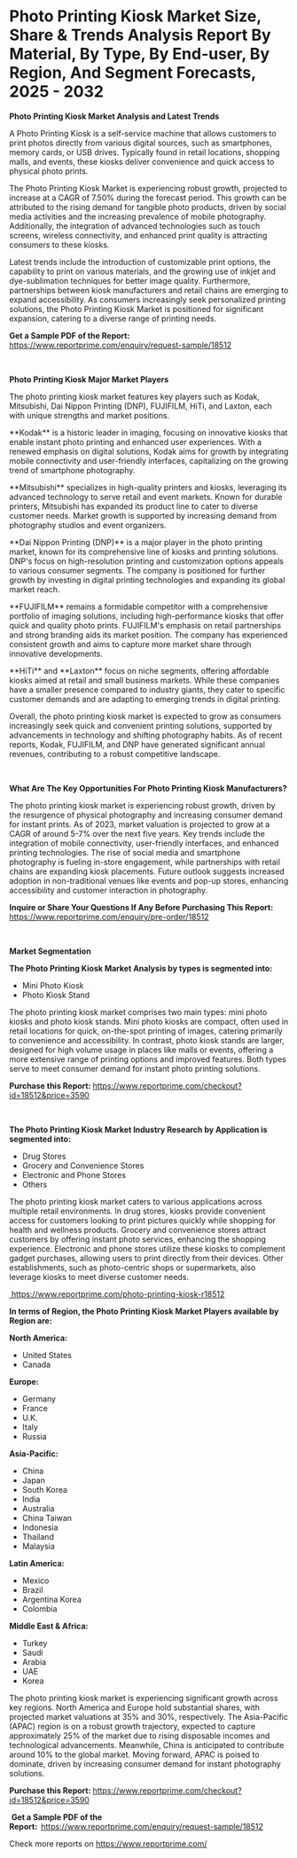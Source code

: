 <p><h1>Photo Printing Kiosk Market Size, Share & Trends Analysis Report By Material, By Type, By End-user, By Region, And Segment Forecasts, 2025 - 2032</h1></p><p><strong>Photo Printing Kiosk Market Analysis and Latest Trends</strong></p>
<p><p>A Photo Printing Kiosk is a self-service machine that allows customers to print photos directly from various digital sources, such as smartphones, memory cards, or USB drives. Typically found in retail locations, shopping malls, and events, these kiosks deliver convenience and quick access to physical photo prints.</p><p>The Photo Printing Kiosk Market is experiencing robust growth, projected to increase at a CAGR of 7.50% during the forecast period. This growth can be attributed to the rising demand for tangible photo products, driven by social media activities and the increasing prevalence of mobile photography. Additionally, the integration of advanced technologies such as touch screens, wireless connectivity, and enhanced print quality is attracting consumers to these kiosks.</p><p>Latest trends include the introduction of customizable print options, the capability to print on various materials, and the growing use of inkjet and dye-sublimation techniques for better image quality. Furthermore, partnerships between kiosk manufacturers and retail chains are emerging to expand accessibility. As consumers increasingly seek personalized printing solutions, the Photo Printing Kiosk Market is positioned for significant expansion, catering to a diverse range of printing needs.</p></p>
<p><strong>Get a Sample PDF of the Report:&nbsp;</strong> <a href="https://www.reportprime.com/enquiry/request-sample/18512?utm_campaign=3027&utm_medium=2&utm_source=Github&utm_content=ia&utm_term=19032025&utm_id=photo-printing-kiosk">https://www.reportprime.com/enquiry/request-sample/18512</a></p>
<p>&nbsp;</p>
<p><strong>Photo Printing Kiosk Major Market Players</strong></p>
<p><p>The photo printing kiosk market features key players such as Kodak, Mitsubishi, Dai Nippon Printing (DNP), FUJIFILM, HiTi, and Laxton, each with unique strengths and market positions.</p><p>**Kodak** is a historic leader in imaging, focusing on innovative kiosks that enable instant photo printing and enhanced user experiences. With a renewed emphasis on digital solutions, Kodak aims for growth by integrating mobile connectivity and user-friendly interfaces, capitalizing on the growing trend of smartphone photography.</p><p>**Mitsubishi** specializes in high-quality printers and kiosks, leveraging its advanced technology to serve retail and event markets. Known for durable printers, Mitsubishi has expanded its product line to cater to diverse customer needs. Market growth is supported by increasing demand from photography studios and event organizers.</p><p>**Dai Nippon Printing (DNP)** is a major player in the photo printing market, known for its comprehensive line of kiosks and printing solutions. DNP's focus on high-resolution printing and customization options appeals to various consumer segments. The company is positioned for further growth by investing in digital printing technologies and expanding its global market reach.</p><p>**FUJIFILM** remains a formidable competitor with a comprehensive portfolio of imaging solutions, including high-performance kiosks that offer quick and quality photo prints. FUJIFILM's emphasis on retail partnerships and strong branding aids its market position. The company has experienced consistent growth and aims to capture more market share through innovative developments.</p><p>**HiTi** and **Laxton** focus on niche segments, offering affordable kiosks aimed at retail and small business markets. While these companies have a smaller presence compared to industry giants, they cater to specific customer demands and are adapting to emerging trends in digital printing.</p><p>Overall, the photo printing kiosk market is expected to grow as consumers increasingly seek quick and convenient printing solutions, supported by advancements in technology and shifting photography habits. As of recent reports, Kodak, FUJIFILM, and DNP have generated significant annual revenues, contributing to a robust competitive landscape.</p></p>
<p>&nbsp;</p>
<p><strong>What Are The Key Opportunities For Photo Printing Kiosk Manufacturers?</strong></p>
<p><p>The photo printing kiosk market is experiencing robust growth, driven by the resurgence of physical photography and increasing consumer demand for instant prints. As of 2023, market valuation is projected to grow at a CAGR of around 5-7% over the next five years. Key trends include the integration of mobile connectivity, user-friendly interfaces, and enhanced printing technologies. The rise of social media and smartphone photography is fueling in-store engagement, while partnerships with retail chains are expanding kiosk placements. Future outlook suggests increased adoption in non-traditional venues like events and pop-up stores, enhancing accessibility and customer interaction in photography.</p></p>
<p><strong>Inquire or Share Your Questions If Any Before Purchasing This Report:</strong> <a href="https://www.reportprime.com/enquiry/pre-order/18512?utm_campaign=3027&utm_medium=2&utm_source=Github&utm_content=ia&utm_term=19032025&utm_id=photo-printing-kiosk">https://www.reportprime.com/enquiry/pre-order/18512</a></p>
<p>&nbsp;</p>
<p><strong>Market Segmentation</strong></p>
<p><strong>The Photo Printing Kiosk Market Analysis by types is segmented into:</strong></p>
<p><ul><li>Mini Photo Kiosk</li><li>Photo Kiosk Stand</li></ul></p>
<p><p>The photo printing kiosk market comprises two main types: mini photo kiosks and photo kiosk stands. Mini photo kiosks are compact, often used in retail locations for quick, on-the-spot printing of images, catering primarily to convenience and accessibility. In contrast, photo kiosk stands are larger, designed for high volume usage in places like malls or events, offering a more extensive range of printing options and improved features. Both types serve to meet consumer demand for instant photo printing solutions.</p></p>
<p><strong>Purchase this Report:&nbsp;</strong><a href="https://www.reportprime.com/checkout?id=18512&price=3590&utm_campaign=3027&utm_medium=2&utm_source=Github&utm_content=ia&utm_term=19032025&utm_id=photo-printing-kiosk">https://www.reportprime.com/checkout?id=18512&price=3590</a></p>
<p>&nbsp;</p>
<p><strong>The Photo Printing Kiosk Market Industry Research by Application is segmented into:</strong></p>
<p><ul><li>Drug Stores</li><li>Grocery and Convenience Stores</li><li>Electronic and Phone Stores</li><li>Others</li></ul></p>
<p><p>The photo printing kiosk market caters to various applications across multiple retail environments. In drug stores, kiosks provide convenient access for customers looking to print pictures quickly while shopping for health and wellness products. Grocery and convenience stores attract customers by offering instant photo services, enhancing the shopping experience. Electronic and phone stores utilize these kiosks to complement gadget purchases, allowing users to print directly from their devices. Other establishments, such as photo-centric shops or supermarkets, also leverage kiosks to meet diverse customer needs.</p></p>
<p><a href="https://www.reportprime.com/photo-printing-kiosk-r18512?utm_campaign=3027&utm_medium=2&utm_source=Github&utm_content=ia&utm_term=19032025&utm_id=photo-printing-kiosk">&nbsp;https://www.reportprime.com/photo-printing-kiosk-r18512</a></p>
<p><strong>In terms of Region, the Photo Printing Kiosk Market Players available by Region are:</strong></p>
<p>
    <p> <strong> North America: </strong>
        <ul>
            <li>United States</li>
            <li>Canada</li>
        </ul>
        </p> 
    <p> <strong> Europe: </strong>
        <ul>
            <li>Germany</li>
            <li>France</li>
            <li>U.K.</li>
            <li>Italy</li>
            <li>Russia</li>
        </ul>
        </p> 
    <p> <strong> Asia-Pacific: </strong>
        <ul>
            <li>China</li>
            <li>Japan</li>
            <li>South Korea</li>
            <li>India</li>
            <li>Australia</li>
            <li>China Taiwan</li>
            <li>Indonesia</li>
            <li>Thailand</li>
            <li>Malaysia</li>
        </ul>
        </p> 
    <p> <strong> Latin America: </strong>
        <ul>
            <li>Mexico</li>
            <li>Brazil</li>
            <li>Argentina Korea</li>
            <li>Colombia</li>
        </ul>
        </p> 
    <p> <strong> Middle East & Africa: </strong>
        <ul>
            <li>Turkey</li>
            <li>Saudi</li>
            <li>Arabia</li>
            <li>UAE</li>
            <li>Korea</li>
        </ul>
    </p>
    </p>
<p><p>The photo printing kiosk market is experiencing significant growth across key regions. North America and Europe hold substantial shares, with projected market valuations at 35% and 30%, respectively. The Asia-Pacific (APAC) region is on a robust growth trajectory, expected to capture approximately 25% of the market due to rising disposable incomes and technological advancements. Meanwhile, China is anticipated to contribute around 10% to the global market. Moving forward, APAC is poised to dominate, driven by increasing consumer demand for instant photography solutions.</p></p>
<p><strong>Purchase this Report: </strong><a href="https://www.reportprime.com/checkout?id=18512&price=3590&utm_campaign=3027&utm_medium=2&utm_source=Github&utm_content=ia&utm_term=19032025&utm_id=photo-printing-kiosk">https://www.reportprime.com/checkout?id=18512&price=3590</a></p>
<p>&nbsp;<strong>Get a Sample PDF of the Report:&nbsp;&nbsp;</strong><a href="https://www.reportprime.com/enquiry/request-sample/18512?utm_campaign=3027&utm_medium=2&utm_source=Github&utm_content=ia&utm_term=19032025&utm_id=photo-printing-kiosk">https://www.reportprime.com/enquiry/request-sample/18512</a></p>
<p><strong></strong></p>
<p>Check more reports on <a href="https://www.reportprime.com/?utm_campaign=3027&utm_medium=2&utm_source=Github&utm_content=ia&utm_term=19032025&utm_id=photo-printing-kiosk">https://www.reportprime.com/</a></p>